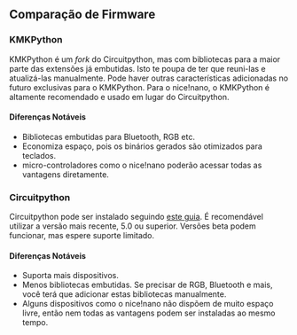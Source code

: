 ## Comparação de Firmware

### KMKPython

KMKPython é um *fork* do Circuitpython, mas com bibliotecas para a maior parte
das extensões já embutidas. Isto te poupa de ter que reuni-las e atualizá-las
manualmente. Pode haver outras características adicionadas no futuro exclusivas
para o KMKPython. Para o nice!nano, o KMKPython é altamente recomendado e usado
em lugar do Circuitpython.

#### Diferenças Notáveis

- Bibliotecas embutidas para Bluetooth, RGB etc.
- Economiza espaço, pois os binários gerados são otimizados para teclados.
- micro-controladores como o nice!nano poderão acessar todas as vantagens
  diretamente.
  
### Circuitpython

Circuitpython pode ser instalado seguindo [este
guia](https://learn.adafruit.com/welcome-to-circuitpython/installing-circuitpython).
É recomendável utilizar a versão mais recente, 5.0 ou superior. Versões beta
podem funcionar, mas espere suporte limitado.

#### Diferenças Notáveis

- Suporta mais dispositivos.
- Menos bibliotecas embutidas. Se precisar de RGB, Bluetooth e mais, você terá
  que adicionar estas bibliotecas manualmente.
- Alguns dispositivos como o nice!nano não dispõem de muito espaço livre, então
  nem todas as vantagens podem ser instaladas ao mesmo tempo.

